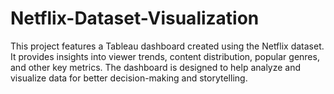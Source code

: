 # Netflix-Dataset-Visualization
This project features a Tableau dashboard created using the Netflix dataset. It provides insights into viewer trends, content distribution, popular genres, and other key metrics. The dashboard is designed to help analyze and visualize data for better decision-making and storytelling.  
